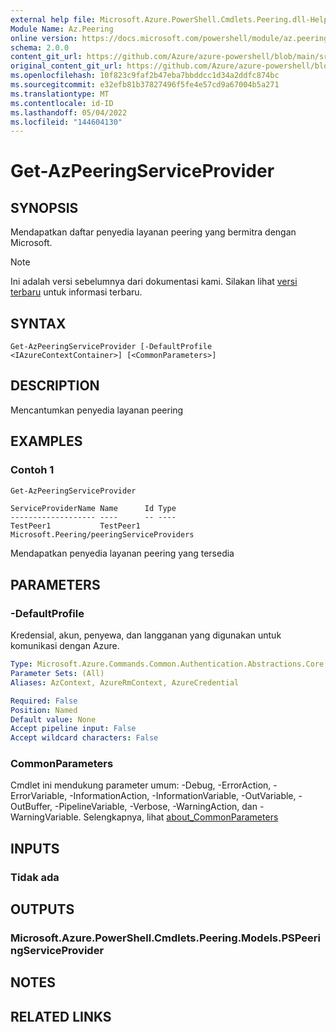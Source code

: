 ```yaml
---
external help file: Microsoft.Azure.PowerShell.Cmdlets.Peering.dll-Help.xml
Module Name: Az.Peering
online version: https://docs.microsoft.com/powershell/module/az.peering/get-azpeeringserviceprovider
schema: 2.0.0
content_git_url: https://github.com/Azure/azure-powershell/blob/main/src/Peering/Peering/help/Get-AzPeeringServiceProvider.md
original_content_git_url: https://github.com/Azure/azure-powershell/blob/main/src/Peering/Peering/help/Get-AzPeeringServiceProvider.md
ms.openlocfilehash: 10f823c9faf2b47eba7bbddcc1d34a2ddfc874bc
ms.sourcegitcommit: e32efb81b37827496f5fe4e57cd9a67004b5a271
ms.translationtype: MT
ms.contentlocale: id-ID
ms.lasthandoff: 05/04/2022
ms.locfileid: "144604130"
---
```

# Get-AzPeeringServiceProvider

## SYNOPSIS
Mendapatkan daftar penyedia layanan peering yang bermitra dengan Microsoft.

> [!NOTE]
>Ini adalah versi sebelumnya dari dokumentasi kami. Silakan lihat [versi terbaru](/powershell/module/az.peering/get-azpeeringserviceprovider) untuk informasi terbaru.

## SYNTAX

```
Get-AzPeeringServiceProvider [-DefaultProfile <IAzureContextContainer>] [<CommonParameters>]
```

## DESCRIPTION
Mencantumkan penyedia layanan peering

## EXAMPLES

### Contoh 1
```powershell
Get-AzPeeringServiceProvider
```

```output
ServiceProviderName Name      Id Type
------------------- ----      -- ----
TestPeer1           TestPeer1    Microsoft.Peering/peeringServiceProviders
```

Mendapatkan penyedia layanan peering yang tersedia

## PARAMETERS

### -DefaultProfile
Kredensial, akun, penyewa, dan langganan yang digunakan untuk komunikasi dengan Azure.

```yaml
Type: Microsoft.Azure.Commands.Common.Authentication.Abstractions.Core.IAzureContextContainer
Parameter Sets: (All)
Aliases: AzContext, AzureRmContext, AzureCredential

Required: False
Position: Named
Default value: None
Accept pipeline input: False
Accept wildcard characters: False
```

### CommonParameters
Cmdlet ini mendukung parameter umum: -Debug, -ErrorAction, -ErrorVariable, -InformationAction, -InformationVariable, -OutVariable, -OutBuffer, -PipelineVariable, -Verbose, -WarningAction, dan -WarningVariable. Selengkapnya, lihat [about_CommonParameters](http://go.microsoft.com/fwlink/?LinkID=113216)

## INPUTS

### Tidak ada

## OUTPUTS

### Microsoft.Azure.PowerShell.Cmdlets.Peering.Models.PSPeeringServiceProvider

## NOTES

## RELATED LINKS
